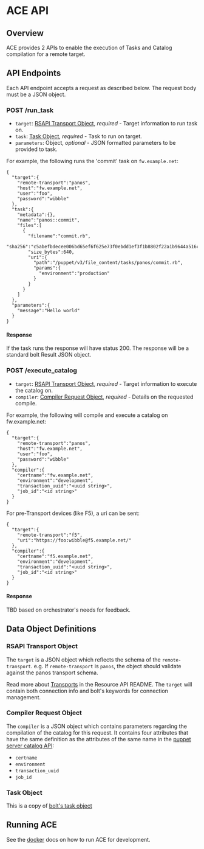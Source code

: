 # ACE API

## Overview
ACE provides 2 APIs to enable the execution of Tasks and Catalog compilation for a remote target.

## API Endpoints
Each API endpoint accepts a request as described below. The request body must be a JSON object.

### POST /run_task
- `target`: [RSAPI Transport Object](#rsapi-transport-object), *required* - Target information to run task on.
- `task`: [Task Object](#task-object), *required* - Task to run on target.
- `parameters`: Object, *optional* - JSON formatted parameters to be provided to task.

For example, the following runs the 'commit' task on `fw.example.net`:
```
{
  "target":{
    "remote-transport":"panos",
    "host":"fw.example.net",
    "user":"foo",
    "password":"wibble"
  },
  "task":{
    "metadata":{},
    "name":"panos::commit",
    "files":[
      {
        "filename":"commit.rb",
        "sha256":"c5abefbdecee006bd65ef6f625e73f0ebdd1ef3f1b8802f22a1b9644a516ce40",
        "size_bytes":640,
        "uri":{
          "path":"/puppet/v3/file_content/tasks/panos/commit.rb",
          "params":{
            "environment":"production"
          }
        }
      }
    ]
  },
  "parameters":{
    "message":"Hello world"
  }
}
```

#### Response
If the task runs the response will have status 200.
The response will be a standard bolt Result JSON object.


### POST /execute_catalog
- `target`: [RSAPI Transport Object](#rsapi-transport-object), *required* - Target information to execute the catalog on.
- `compiler`: [Compiler Request Object](#compiler-request-object), *required* - Details on the requested compile.

For example, the following will compile and execute a catalog on fw.example.net:
```
{
  "target":{
    "remote-transport":"panos",
    "host":"fw.example.net",
    "user":"foo",
    "password":"wibble"
  },
  "compiler":{
    "certname":"fw.example.net",
    "environment":"development",
    "transaction_uuid":"<uuid string>",
    "job_id":"<id string>"
  }
}
```

For pre-Transport devices (like F5), a uri can be sent:

```
{
  "target":{
    "remote-transport":"f5",
    "uri":"https://foo:wibble@f5.example.net/"
  },
  "compiler":{
    "certname":"f5.example.net",
    "environment":"development",
    "transaction_uuid":"<uuid string>",
    "job_id":"<id string>"
  }
}
```

#### Response
TBD based on orchestrator's needs for feedback.

## Data Object Definitions

### RSAPI Transport Object
The `target` is a JSON object which reflects the schema of the `remote-transport`.
e.g. If `remote-transport` is `panos`, the object should validate against the panos transport schema.

Read more about [Transports](https://github.com/puppetlabs/puppet-resource_api#remote-resources) in the Resource API README. The `target` will contain both connection info and bolt's keywords for connection management.

### Compiler Request Object
The `compiler` is a JSON object which contains parameters regarding the compilation of the catalog for this request. It contains four attributes that have the same definition as the attributes of the same name in the [puppet server catalog API](https://github.com/puppetlabs/puppetserver/blob/master/documentation/puppet-api/v4/catalog.markdown):

* `certname`
* `environment`
* `transaction_uuid`
* `job_id`

### Task Object
This is a copy of [bolt's task object](https://github.com/puppetlabs/bolt/blob/master/developer-docs/bolt-api-servers.md#task-object)


## Running ACE

See the [docker](docker.md) docs on how to run ACE for development.
